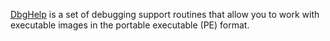 [DbgHelp](https://learn.microsoft.com/en-us/windows/win32/debug/debug-help-library) is a set of debugging support routines that allow you to work with executable images in the portable executable (PE) format.